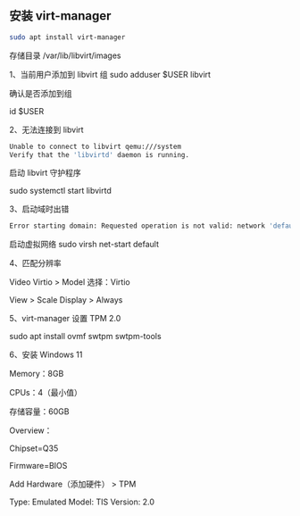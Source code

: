 ## 安装 virt-manager

```sh
sudo apt install virt-manager
```

存储目录
/var/lib/libvirt/images

1、当前用户添加到 libvirt 组
sudo adduser $USER libvirt

确认是否添加到组

id $USER

2、无法连接到 libvirt

```sh
Unable to connect to libvirt qemu:///system
Verify that the 'libvirtd' daemon is running.
```

启动 libvirt 守护程序

sudo systemctl start libvirtd


3、启动域时出错

```sh
Error starting domain: Requested operation is not valid: network 'default' is not active
```

启动虚拟网络
sudo virsh net-start default

4、匹配分辨率

Video Virtio > Model 选择：Virtio

View > Scale Display > Always

5、virt-manager 设置 TPM 2.0

sudo apt install ovmf swtpm swtpm-tools


6、安装 Windows 11

Memory：8GB

CPUs：4（最小值）

存储容量：60GB

Overview：

Chipset=Q35

Firmware=BIOS

Add Hardware（添加硬件） > TPM

Type: Emulated
Model: TIS
Version: 2.0


